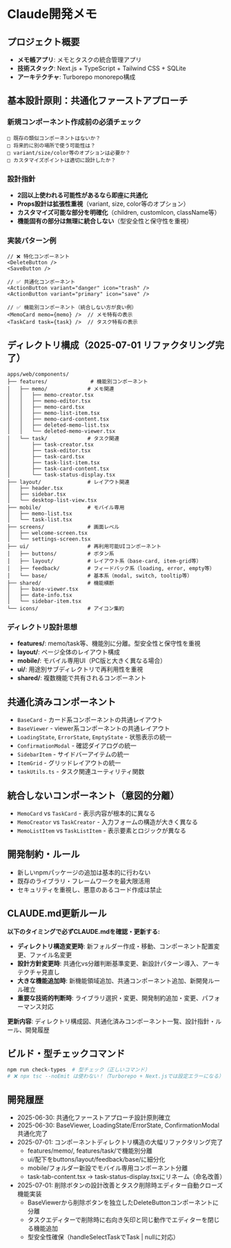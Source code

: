 # Claude開発メモ

## プロジェクト概要
- **メモ帳アプリ**: メモとタスクの統合管理アプリ
- **技術スタック**: Next.js + TypeScript + Tailwind CSS + SQLite
- **アーキテクチャ**: Turborepo monorepo構成

## 基本設計原則：共通化ファーストアプローチ

### 新規コンポーネント作成前の必須チェック
```
□ 既存の類似コンポーネントはないか？
□ 将来的に別の場所で使う可能性は？  
□ variant/size/color等のオプションは必要か？
□ カスタマイズポイントは適切に設計したか？
```

### 設計指針
- **2回以上使われる可能性があるなら即座に共通化**
- **Props設計は拡張性重視**（variant, size, color等のオプション）
- **カスタマイズ可能な部分を明確化**（children, customIcon, className等）
- **機能固有の部分は無理に統合しない**（型安全性と保守性を重視）

### 実装パターン例
```tsx
// ❌ 特化コンポーネント
<DeleteButton />
<SaveButton />

// ✅ 共通化コンポーネント  
<ActionButton variant="danger" icon="trash" />
<ActionButton variant="primary" icon="save" />

// ✅ 機能別コンポーネント（統合しない方が良い例）
<MemoCard memo={memo} />  // メモ特有の表示
<TaskCard task={task} />  // タスク特有の表示
```

## ディレクトリ構成（2025-07-01 リファクタリング完了）

```
apps/web/components/
├── features/              # 機能別コンポーネント
│   ├── memo/             # メモ関連
│   │   ├── memo-creator.tsx
│   │   ├── memo-editor.tsx
│   │   ├── memo-card.tsx
│   │   ├── memo-list-item.tsx
│   │   ├── memo-card-content.tsx
│   │   ├── deleted-memo-list.tsx
│   │   └── deleted-memo-viewer.tsx
│   └── task/             # タスク関連
│       ├── task-creator.tsx
│       ├── task-editor.tsx
│       ├── task-card.tsx
│       ├── task-list-item.tsx
│       ├── task-card-content.tsx
│       └── task-status-display.tsx
├── layout/               # レイアウト関連
│   ├── header.tsx
│   ├── sidebar.tsx
│   └── desktop-list-view.tsx
├── mobile/               # モバイル専用
│   ├── memo-list.tsx
│   └── task-list.tsx
├── screens/              # 画面レベル
│   ├── welcome-screen.tsx
│   └── settings-screen.tsx
├── ui/                   # 再利用可能UIコンポーネント
│   ├── buttons/          # ボタン系
│   ├── layout/           # レイアウト系（base-card, item-grid等）
│   ├── feedback/         # フィードバック系（loading, error, empty等）
│   └── base/             # 基本系（modal, switch, tooltip等）
├── shared/               # 機能横断
│   ├── base-viewer.tsx
│   ├── date-info.tsx
│   └── sidebar-item.tsx
└── icons/                # アイコン集約
```

### ディレクトリ設計思想
- **features/**: memo/task等、機能別に分離。型安全性と保守性を重視
- **layout/**: ページ全体のレイアウト構成
- **mobile/**: モバイル専用UI（PC版と大きく異なる場合）
- **ui/**: 用途別サブディレクトリで再利用性を重視
- **shared/**: 複数機能で共有されるコンポーネント

## 共通化済みコンポーネント
- `BaseCard` - カード系コンポーネントの共通レイアウト
- `BaseViewer` - viewer系コンポーネントの共通レイアウト
- `LoadingState`, `ErrorState`, `EmptyState` - 状態表示の統一
- `ConfirmationModal` - 確認ダイアログの統一
- `SidebarItem` - サイドバーアイテムの統一
- `ItemGrid` - グリッドレイアウトの統一
- `taskUtils.ts` - タスク関連ユーティリティ関数

## 統合しないコンポーネント（意図的分離）
- `MemoCard` vs `TaskCard` - 表示内容が根本的に異なる
- `MemoCreator` vs `TaskCreator` - 入力フォームの構造が大きく異なる
- `MemoListItem` vs `TaskListItem` - 表示要素とロジックが異なる

## 開発制約・ルール
- 新しいnpmパッケージの追加は基本的に行わない
- 既存のライブラリ・フレームワークを最大限活用
- セキュリティを重視し、悪意のあるコード作成は禁止

## CLAUDE.md更新ルール
**以下のタイミングで必ずCLAUDE.mdを確認・更新する:**
- **ディレクトリ構造変更時**: 新フォルダー作成・移動、コンポーネント配置変更、ファイル名変更
- **設計方針変更時**: 共通化vs分離判断基準変更、新設計パターン導入、アーキテクチャ見直し
- **大きな機能追加時**: 新機能領域追加、共通コンポーネント追加、新開発ルール確立
- **重要な技術的判断時**: ライブラリ選択・変更、開発制約追加・変更、パフォーマンス対応

**更新内容**: ディレクトリ構成図、共通化済みコンポーネント一覧、設計指針・ルール、開発履歴

## ビルド・型チェックコマンド
```bash
npm run check-types  # 型チェック（正しいコマンド）
# ❌ npx tsc --noEmit は使わない！（Turborepo + Next.jsでは設定エラーになる）
```

## 開発履歴
- 2025-06-30: 共通化ファーストアプローチ設計原則確立
- 2025-06-30: BaseViewer, LoadingState/ErrorState, ConfirmationModal共通化完了
- 2025-07-01: コンポーネントディレクトリ構造の大幅リファクタリング完了
  - features/memo/, features/task/で機能別分離
  - ui/配下をbuttons/layout/feedback/base/に細分化
  - mobile/フォルダー新設でモバイル専用コンポーネント分離
  - task-tab-content.tsx → task-status-display.tsxにリネーム（命名改善）
- 2025-07-01: 削除ボタンの設計改善とタスク削除時エディター自動クローズ機能実装
  - BaseViewerから削除ボタンを独立したDeleteButtonコンポーネントに分離
  - タスクエディターで削除時に右向き矢印と同じ動作でエディターを閉じる機能追加
  - 型安全性確保（handleSelectTaskでTask | nullに対応）